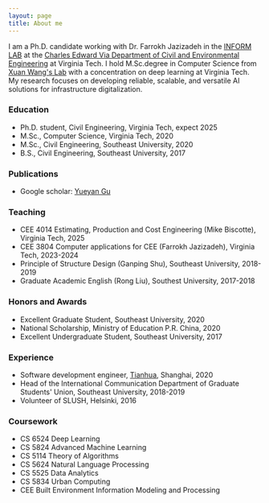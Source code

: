 ```yaml
---
layout: page
title: About me
---
```


I am a Ph.D. candidate working with Dr. Farrokh Jazizadeh in the [INFORM LAB](https://www.inform-lab.org/) at the [Charles Edward Via Department of Civil and Environmental Engineering](https://ceeinfo.cee.vt.edu/) at Virginia Tech. I hold M.Sc.degree in Computer Science from [Xuan Wang's Lab](https://xuanwang91.github.io/) with a concentration on deep learning at Virginia Tech. My research focuses on developing reliable, scalable, and versatile AI solutions for infrastructure digitalization.

### Education
- Ph.D. student, Civil Engineering, Virginia Tech, expect 2025
- M.Sc., Computer Science, Virginia Tech, 2020
- M.Sc., Civil Engineering, Southeast University, 2020
- B.S., Civil Engineering, Southeast University, 2017
 
### Publications
- Google scholar: [Yueyan Gu](https://scholar.google.com/citations?user=caBd4w4AAAAJ&hl=en&oi=ao)

### Teaching
- CEE 4014 Estimating, Production and Cost Engineering (Mike Biscotte), Virginia Tech, 2025
- CEE 3804 Computer applications for CEE (Farrokh Jazizadeh), Virginia Tech, 2023-2024
- Principle of Structure Design (Ganping Shu), Southeast University, 2018-2019
- Graduate Academic English (Rong Liu), Southest University, 2017-2018

### Honors and Awards
- Excellent Graduate Student, Southeast University, 2020
- National Scholarship, Ministry of Education P.R. China, 2020
- Excellent Undergraduate Student, Southeast University, 2017

### Experience
- Software development engineer, [Tianhua](https://www.thape.com/?locale=en), Shanghai, 2020
- Head of the International Communication Department of Graduate Students' Union, Southeast University, 2018-2019
- Volunteer of SLUSH, Helsinki, 2016

### Coursework
- CS 6524 Deep Learning
- CS 5824 Advanced Machine Learning
- CS 5114 Theory of Algorithms
- CS 5624 Natural Language Processing
- CS 5525 Data Analytics
- CS 5834 Urban Computing
- CEE Built Environment Information Modeling and Processing
